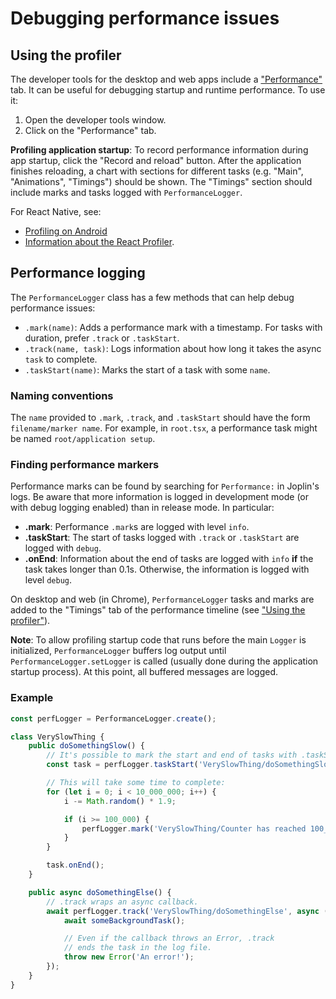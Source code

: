 # Debugging performance issues

## Using the profiler

The developer tools for the desktop and web apps include a ["Performance"](https://developer.chrome.com/docs/devtools/performance) tab. It can be useful for debugging startup and runtime performance. To use it:
1. Open the developer tools window.
2. Click on the "Performance" tab.

**Profiling application startup**: To record performance information during app startup, click the "Record and reload" button. After the application finishes reloading, a chart with sections for different tasks (e.g. "Main", "Animations", "Timings") should be shown. The "Timings" section should include marks and tasks logged with `PerformanceLogger`.

For React Native, see:
- [Profiling on Android](https://reactnative.dev/docs/profiling)
- [Information about the React Profiler](https://reactnative.dev/docs/react-native-devtools#react-profiler).

## Performance logging

The `PerformanceLogger` class has a few methods that can help debug performance issues:
- `.mark(name)`: Adds a performance mark with a timestamp. For tasks with duration, prefer `.track` or `.taskStart`.
- `.track(name, task)`: Logs information about how long it takes the async `task` to complete.
- `.taskStart(name)`: Marks the start of a task with some `name`.

### Naming conventions

The `name` provided to `.mark`, `.track`, and `.taskStart` should have the form `filename/marker name`. For example, in `root.tsx`, a performance task might be named `root/application setup`.

### Finding performance markers

Performance marks can be found by searching for `Performance:` in Joplin's logs. Be aware that more information is logged in development mode (or with debug logging enabled) than in release mode. In particular:
- **.mark**: Performance `.mark`s are logged with level `info`.
- **.taskStart**: The start of tasks logged with `.track` or `.taskStart` are logged with `debug`.
- **.onEnd**: Information about the end of tasks are logged with `info` **if** the task takes longer than 0.1s. Otherwise, the information is logged with level `debug`.

On desktop and web (in Chrome), `PerformanceLogger` tasks and marks are added to the "Timings" tab of the performance timeline (see ["Using the profiler"](#using-the-profiler)). 

**Note**: To allow profiling startup code that runs before the main `Logger` is initialized, `PerformanceLogger` buffers log output until `PerformanceLogger.setLogger` is called (usually done during the application startup process). At this point, all buffered messages are logged. 

### Example

```ts
const perfLogger = PerformanceLogger.create();

class VerySlowThing {
	public doSomethingSlow() {
		// It's possible to mark the start and end of tasks with .taskStart and .onEnd:
		const task = perfLogger.taskStart('VerySlowThing/doSomethingSlow');

		// This will take some time to complete:
		for (let i = 0; i < 10_000_000; i++) {
			i -= Math.random() * 1.9;

			if (i >= 100_000) {
				perfLogger.mark('VerySlowThing/Counter has reached 100_000');
			}
		}

		task.onEnd();
	}

	public async doSomethingElse() {
		// .track wraps an async callback.
		await perfLogger.track('VerySlowThing/doSomethingElse', async () => {
			await someBackgroundTask();

			// Even if the callback throws an Error, .track
			// ends the task in the log file.
			throw new Error('An error!');
		});
	}
}
```
